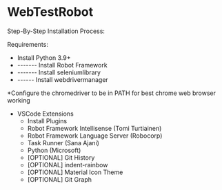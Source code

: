 # WebTestRobot

Step-By-Step Installation Process:

Requirements:

- Install Python 3.9+
- ------- Install Robot Framework 
- ------- Install seleniumlibrary
 - ------ Install webdrivermanager

*Configure the chromedriver to be in PATH for best chrome web browser working

+ VSCode Extensions
   + Install Plugins
    - Robot Framework Intellisense (Tomi Turtiainen)
    - Robot Framework Language Server (Robocorp)
    - Task Runner (Sana Ajani)
    - Python (Microsoft)
    - [OPTIONAL] Git History
    - [OPTIONAL] indent-rainbow
    - [OPTIONAL] Material Icon Theme
    - [OPTIONAL] Git Graph 
